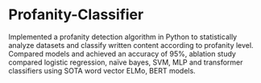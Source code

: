 # Profanity-Classifier
Implemented a profanity detection algorithm in Python to statistically analyze datasets and classify written content according to profanity level. Compared models and achieved an accuracy of 95%, ablation study compared logistic regression, naïve bayes, SVM, MLP and transformer classifiers using SOTA word vector ELMo, BERT models.



